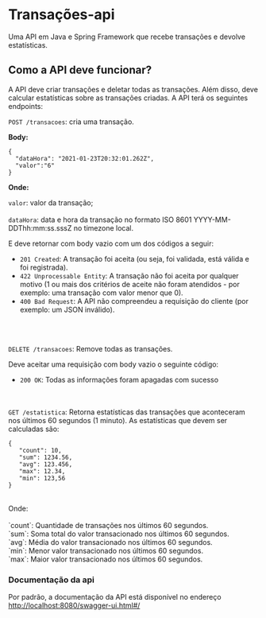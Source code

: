 # Transações-api

Uma API em Java e Spring Framework que recebe transações e devolve estatísticas.



## Como a API deve funcionar?

A API deve criar transações e deletar todas as transações. Além disso, deve calcular estatísticas sobre as transações criadas. A API terá os seguintes endpoints:

`POST /transacoes`: cria uma transação. 

**Body:**

```
{
  "dataHora": "2021-01-23T20:32:01.262Z",
  "valor":"6"
}
```

**Onde:**

`valor`: valor da transação;<br/><br/>
`dataHora`: data e hora da transação no formato ISO 8601 YYYY-MM-DDThh:mm:ss.sssZ no timezone local.


E deve retornar com body vazio com um dos códigos a seguir:

* `201 Created`: A transação foi aceita (ou seja, foi validada, está válida e foi registrada).
* `422 Unprocessable Entity`: A transação não foi aceita por qualquer motivo (1 ou mais dos critérios de aceite não foram atendidos - por exemplo: uma transação com valor menor que 0).
* `400 Bad Request`: A API não compreendeu a requisição do cliente (por exemplo: um JSON inválido).

<br/><br/>

`DELETE /transacoes`: Remove todas as transações.

Deve aceitar uma requisição com body vazio o seguinte código:

* `200 OK`: Todas as informações foram apagadas com sucesso

<br/><br/>
`GET /estatistica`: Retorna estatísticas das transações que aconteceram nos últimos 60 segundos (1 minuto).
 As estatísticas que devem ser calculadas são:

```
{   
   "count": 10,
   "sum": 1234.56,  
   "avg": 123.456,
   "max": 12.34,
   "min": 123,56
}
```
<br/>
Onde:<br/><br/>
`count`: Quantidade de transações nos últimos 60 segundos.<br/>
`sum`: Soma total do valor transacionado nos últimos 60 segundos.<br/>
`avg`: Média do valor transacionado nos últimos 60 segundos.<br/>
`min`: Menor valor transacionado nos últimos 60 segundos.<br/>
`max`: Maior valor transacionado nos últimos 60 segundos.<br/>




### Documentação da api


Por padrão, a documentação da API está disponível no endereço [http://localhost:8080/swagger-ui.html#/](http://localhost:8080/swagger-ui.html#/)
